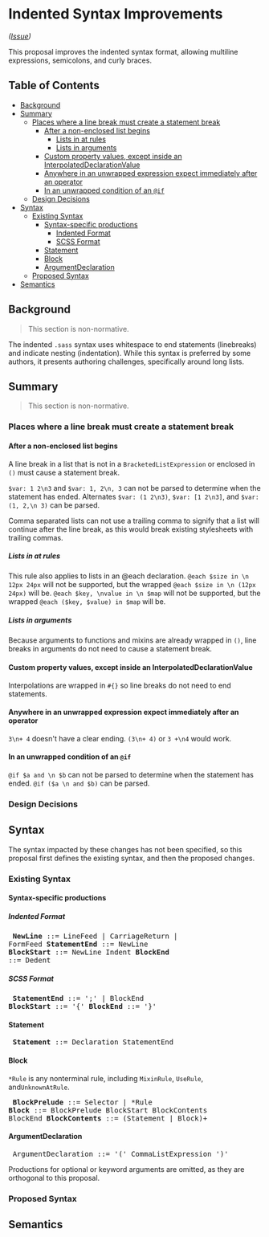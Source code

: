 # Indented Syntax Improvements

*([Issue](https://github.com/sass/sass/issues/216))*

This proposal improves the indented syntax format, allowing multiline expressions, semicolons, and curly braces.

## Table of Contents

* [Background](#background)
* [Summary](#summary)
  * [Places where a line break must create a statement break](#places-where-a-line-break-must-create-a-statement-break)
    * [After a non-enclosed list begins](#after-a-non-enclosed-list-begins)
      * [Lists in at rules](#lists-in-at-rules)
      * [Lists in arguments](#lists-in-arguments)
    * [Custom property values, except inside an InterpolatedDeclarationValue](#custom-property-values-except-inside-an-interpolateddeclarationvalue)
    * [Anywhere in an unwrapped expression expect immediately after an operator](#anywhere-in-an-unwrapped-expression-expect-immediately-after-an-operator)
    * [In an unwrapped condition of an `@if`](#in-an-unwrapped-condition-of-an-if)
  * [Design Decisions](#design-decisions)
* [Syntax](#syntax)
  * [Existing Syntax](#existing-syntax)
    * [Syntax-specific productions](#syntax-specific-productions)
      * [Indented Format](#indented-format)
      * [SCSS Format](#scss-format)
    * [Statement](#statement)
    * [Block](#block)
    * [ArgumentDeclaration](#argumentdeclaration)
  * [Proposed Syntax](#proposed-syntax)
* [Semantics](#semantics)

## Background

> This section is non-normative.

The indented `.sass` syntax uses whitespace to end statements (linebreaks) and
indicate nesting (indentation). While this syntax is preferred by some authors,
it presents authoring challenges, specifically around long lists.

## Summary

> This section is non-normative.

### Places where a line break must create a statement break

#### After a non-enclosed list begins

A line break in a list that is not in a `BracketedListExpression` or enclosed in `()` must
cause a statement break.

`$var: 1 2\n3` and `$var: 1, 2\n, 3` can not be parsed to determine when the
statement has ended. Alternates `$var: (1 2\n3)`, `$var: [1 2\n3]`, and `$var:
(1, 2,\n 3)` can be parsed.

Comma separated lists can not use a trailing comma to signify that a list will
continue after the line break, as this would break existing stylesheets with
trailing commas.

##### Lists in at rules

This rule also applies to lists in an @each declaration. `@each $size in \n 12px
24px` will not be supported, but the wrapped `@each $size in \n (12px 24px)`
will be. `@each $key, \nvalue in \n $map` will not be supported, but the wrapped
`@each ($key, $value) in $map` will be.

##### Lists in arguments

Because arguments to functions and mixins are already wrapped in `()`, line
breaks in arguments do not need to cause a statement break.

#### Custom property values, except inside an InterpolatedDeclarationValue

Interpolations are wrapped in `#{}` so line breaks do not need to end statements.

#### Anywhere in an unwrapped expression expect immediately after an operator

`3\n+ 4` doesn't have a clear ending. `(3\n+ 4)` or `3 +\n4` would work.

#### In an unwrapped condition of an `@if`

`@if $a and \n $b` can not be parsed to determine when the statement has ended. `@if ($a \n and $b)` can be parsed.

### Design Decisions

## Syntax

The syntax impacted by these changes has not been specified, so this proposal first defines the existing syntax, and then the proposed changes.

### Existing Syntax

#### Syntax-specific productions

##### Indented Format

<x><pre>
**NewLine**        ::= LineFeed | CarriageReturn | FormFeed
**StatementEnd**   ::= NewLine
**BlockStart**     ::= NewLine Indent
**BlockEnd**       ::= Dedent
</pre></x>

##### SCSS Format

<x><pre>
**StatementEnd**   ::= ';' | BlockEnd
**BlockStart**     ::= '{'
**BlockEnd**       ::= '}'
</pre></x>

#### Statement

<x><pre>
**Statement**      ::= Declaration StatementEnd
</pre></x>

#### Block

`*Rule` is any nonterminal rule, including `MixinRule`, `UseRule`,
and`UnknownAtRule`.

<x><pre>
**BlockPrelude**   ::= Selector | *Rule
**Block**          ::= BlockPrelude BlockStart BlockContents BlockEnd
**BlockContents**  ::= (Statement | Block)+
</pre></x>

#### ArgumentDeclaration

<x><pre>
ArgumentDeclaration ::= '(' CommaListExpression ')'
</pre></x>

Productions for optional or keyword arguments are omitted, as they are orthogonal to this proposal.

### Proposed Syntax

## Semantics
